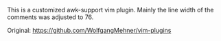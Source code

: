 This is a customized awk-support vim plugin. Mainly the line width of the
comments was adjusted to 76.

Original:
https://github.com/WolfgangMehner/vim-plugins
